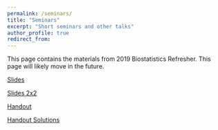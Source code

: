 ```yaml
---
permalink: /seminars/
title: "Seminars"
excerpt: "Short seminars and other talks"
author_profile: true
redirect_from: 
---
```


This page contains the materials from 2019 Biostatistics Refresher. This page will likely move in the future.

<a href="_files/2019 ISANS Biostatistics Refresher Slides.pdf">Slides</a>

<a href="_files/2019 ISANS Biostatistics Refresher Slides 2x2.pdf">Slides 2x2</a>

<a href="_files/2019 ISANS Biostatistics Refresher Handout.pdf">Handout</a>

<a href="_files/2019 ISANS Biostatistics Refresher Handout Solutions.pdf">Handout Solutions</a>

